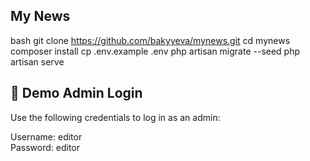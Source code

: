 
## My News

bash
git clone https://github.com/bakyyeva/mynews.git
cd mynews
composer install
cp .env.example .env
php artisan migrate --seed
php artisan serve


## 👤 Demo Admin Login

Use the following credentials to log in as an admin:

Username: editor  
Password: editor








